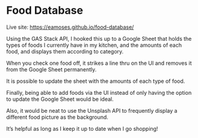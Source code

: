 # Food Database

Live site: https://eamoses.github.io/food-database/

Using the GAS Stack API, I hooked this up to a Google Sheet that holds the types of foods I currently have in my kitchen, and the amounts of each food, and displays them according to category.

When you check one food off, it strikes a line thru on the UI and removes it from the Google Sheet permanently.

It is possible to update the sheet with the amounts of each type of food.

Finally, being able to add foods via the UI instead of only having the option to update the Google Sheet would be ideal.

Also, it would be neat to use the Unsplash API to frequently display a different food picture as the background.

It’s helpful as long as I keep it up to date when I go shopping!
